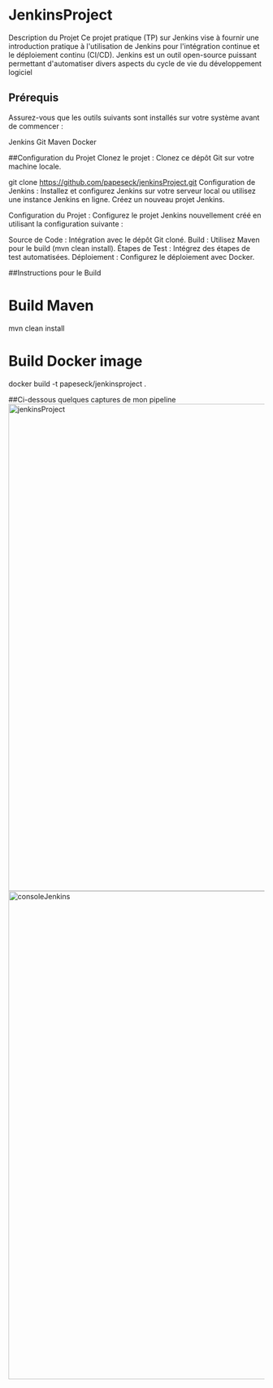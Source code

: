 # JenkinsProject 
Description du Projet
Ce projet pratique (TP) sur Jenkins vise à fournir une introduction pratique à l'utilisation de Jenkins pour l'intégration continue et
le déploiement continu (CI/CD). Jenkins est un outil open-source puissant permettant d'automatiser divers aspects du cycle de vie du développement logiciel

## Prérequis
Assurez-vous que les outils suivants sont installés sur votre système avant de commencer :

Jenkins
Git
Maven
Docker

##Configuration du Projet
Clonez le projet : Clonez ce dépôt Git sur votre machine locale.

git clone https://github.com/papeseck/jenkinsProject.git
Configuration de Jenkins : Installez et configurez Jenkins sur votre serveur local ou utilisez une instance Jenkins en ligne. Créez un nouveau projet Jenkins.

Configuration du Projet : Configurez le projet Jenkins nouvellement créé en utilisant la configuration suivante :

Source de Code : Intégration avec le dépôt Git cloné.
Build : Utilisez Maven pour le build (mvn clean install).
Étapes de Test : Intégrez des étapes de test automatisées.
Déploiement : Configurez le déploiement avec Docker.

##Instructions pour le Build

# Build Maven
mvn clean install

# Build Docker image
docker build -t papeseck/jenkinsproject .

##Ci-dessous quelques captures de mon pipeline
<img width="957" alt="jenkinsProject" src="https://github.com/papeseck/jenkinsProject/assets/102872504/6008493d-dd50-4116-99c5-43d6dc44e02d">
<img width="959" alt="consoleJenkins" src="https://github.com/papeseck/jenkinsProject/assets/102872504/a90e898a-8ae0-41a1-9dac-c5e54bc32809">


